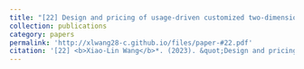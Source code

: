```yaml
---
title: "[22] Design and pricing of usage-driven customized two-dimensional extended warranty menus"
collection: publications
category: papers
permalink: 'http://xlwang28-c.github.io/files/paper-#22.pdf'
citation: '[22] <b>Xiao-Lin Wang</b>*. (2023). &quot;Design and pricing of usage-driven customized two-dimensional extended warranty menus.&quot; <i>IISE Transactions</i>. 55(9): 873-885. [<a href="https://www.tandfonline.com/doi/full/10.1080/24725854.2022.2104972">link</a>]'
---
```

